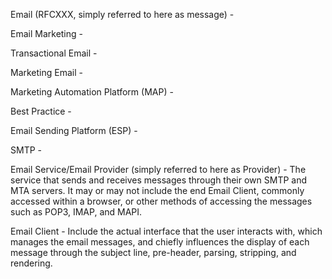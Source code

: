 Email \(RFCXXX, simply referred to here as message\) - 

Email Marketing -

Transactional Email -

Marketing Email -

Marketing Automation Platform \(MAP\) -

Best Practice -

Email Sending Platform \(ESP\) -

SMTP -

Email Service/Email Provider \(simply referred to here as Provider\) - The service that sends and receives messages through their own SMTP and MTA servers. It may or may not include the end Email Client, commonly accessed within a browser, or other methods of accessing the messages such as POP3, IMAP, and MAPI.

Email Client - Include the actual interface that the user interacts with, which manages the email messages, and chiefly influences the display of each message through the subject line, pre-header, parsing, stripping, and rendering.

